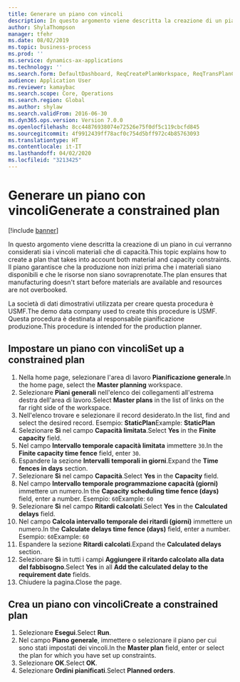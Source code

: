 ```yaml
---
title: Generare un piano con vincoli
description: In questo argomento viene descritta la creazione di un piano in cui verranno considerati sia i vincoli materiali che di capacità.
author: ShylaThompson
manager: tfehr
ms.date: 08/02/2019
ms.topic: business-process
ms.prod: ''
ms.service: dynamics-ax-applications
ms.technology: ''
ms.search.form: DefaultDashboard, ReqCreatePlanWorkspace, ReqTransPlanCard, ReqPlanSched
audience: Application User
ms.reviewer: kamaybac
ms.search.scope: Core, Operations
ms.search.region: Global
ms.author: shylaw
ms.search.validFrom: 2016-06-30
ms.dyn365.ops.version: Version 7.0.0
ms.openlocfilehash: 8cc44876938074e72526e75f0df5c119cbcfd845
ms.sourcegitcommit: 4f9912439ff78acf0c754d5bff972c4b85763093
ms.translationtype: HT
ms.contentlocale: it-IT
ms.lasthandoff: 04/02/2020
ms.locfileid: "3213425"
---
```

# <a name="generate-a-constrained-plan"></a><span data-ttu-id="c623a-103">Generare un piano con vincoli</span><span class="sxs-lookup"><span data-stu-id="c623a-103">Generate a constrained plan</span></span>

[!include [banner](../../includes/banner.md)]

<span data-ttu-id="c623a-104">In questo argomento viene descritta la creazione di un piano in cui verranno considerati sia i vincoli materiali che di capacità.</span><span class="sxs-lookup"><span data-stu-id="c623a-104">This topic explains how to create a plan that takes into account both material and capacity constraints.</span></span> <span data-ttu-id="c623a-105">Il piano garantisce che la produzione non inizi prima che i materiali siano disponibili e che le risorse non siano sovraprenotate.</span><span class="sxs-lookup"><span data-stu-id="c623a-105">The plan ensures that manufacturing doesn't start before materials are available and resources are not overbooked.</span></span> 

<span data-ttu-id="c623a-106">La società di dati dimostrativi utilizzata per creare questa procedura è USMF.</span><span class="sxs-lookup"><span data-stu-id="c623a-106">The demo data company used to create this procedure is USMF.</span></span> <span data-ttu-id="c623a-107">Questa procedura è destinata al responsabile pianificazione produzione.</span><span class="sxs-lookup"><span data-stu-id="c623a-107">This procedure is intended for the production planner.</span></span>


## <a name="set-up-a-constrained-plan"></a><span data-ttu-id="c623a-108">Impostare un piano con vincoli</span><span class="sxs-lookup"><span data-stu-id="c623a-108">Set up a constrained plan</span></span>
1. <span data-ttu-id="c623a-109">Nella home page, selezionare l'area di lavoro **Pianificazione generale**.</span><span class="sxs-lookup"><span data-stu-id="c623a-109">In the home page, select the **Master planning** workspace.</span></span>
2. <span data-ttu-id="c623a-110">Selezionare **Piani generali** nell'elenco dei collegamenti all'estrema destra dell'area di lavoro.</span><span class="sxs-lookup"><span data-stu-id="c623a-110">Select **Master plans** in the list of links on the far right side of the workspace.</span></span>
3. <span data-ttu-id="c623a-111">Nell'elenco trovare e selezionare il record desiderato.</span><span class="sxs-lookup"><span data-stu-id="c623a-111">In the list, find and select the desired record.</span></span> <span data-ttu-id="c623a-112">Esempio: **StaticPlan**</span><span class="sxs-lookup"><span data-stu-id="c623a-112">Example: **StaticPlan**</span></span>  
4. <span data-ttu-id="c623a-113">Selezionare **Sì** nel campo **Capacità limitata**.</span><span class="sxs-lookup"><span data-stu-id="c623a-113">Select **Yes** in the **Finite capacity** field.</span></span>
5. <span data-ttu-id="c623a-114">Nel campo **Intervallo temporale capacità limitata** immettere `30`.</span><span class="sxs-lookup"><span data-stu-id="c623a-114">In the **Finite capacity time fence** field, enter `30`.</span></span>
6. <span data-ttu-id="c623a-115">Espandere la sezione **Intervalli temporali in giorni**.</span><span class="sxs-lookup"><span data-stu-id="c623a-115">Expand the **Time fences in days** section.</span></span>
7. <span data-ttu-id="c623a-116">Selezionare **Sì** nel campo **Capacità**.</span><span class="sxs-lookup"><span data-stu-id="c623a-116">Select **Yes** in the **Capacity** field.</span></span>
8. <span data-ttu-id="c623a-117">Nel campo **Intervallo temporale programmazione capacità (giorni)** immettere un numero.</span><span class="sxs-lookup"><span data-stu-id="c623a-117">In the **Capacity scheduling time fence (days)** field, enter a number.</span></span> <span data-ttu-id="c623a-118">Esempio: `60`</span><span class="sxs-lookup"><span data-stu-id="c623a-118">Example: `60`</span></span>  
9. <span data-ttu-id="c623a-119">Selezionare **Sì** nel campo **Ritardi calcolati**.</span><span class="sxs-lookup"><span data-stu-id="c623a-119">Select **Yes** in the **Calculated delays** field.</span></span>
10. <span data-ttu-id="c623a-120">Nel campo **Calcola intervallo temporale dei ritardi (giorni)** immettere un numero.</span><span class="sxs-lookup"><span data-stu-id="c623a-120">In the **Calculate delays time fence (days)** field, enter a number.</span></span> <span data-ttu-id="c623a-121">Esempio: `60`</span><span class="sxs-lookup"><span data-stu-id="c623a-121">Example: `60`</span></span> 
11. <span data-ttu-id="c623a-122">Espandere la sezione **Ritardi calcolati**.</span><span class="sxs-lookup"><span data-stu-id="c623a-122">Expand the **Calculated delays** section.</span></span>
12. <span data-ttu-id="c623a-123">Selezionare **Sì** in tutti i campi **Aggiungere il ritardo calcolato alla data del fabbisogno**.</span><span class="sxs-lookup"><span data-stu-id="c623a-123">Select **Yes** in all **Add the calculated delay to the requirement date** fields.</span></span>
13. <span data-ttu-id="c623a-124">Chiudere la pagina.</span><span class="sxs-lookup"><span data-stu-id="c623a-124">Close the page.</span></span>

## <a name="create-a-constrained-plan"></a><span data-ttu-id="c623a-125">Crea un piano con vincoli</span><span class="sxs-lookup"><span data-stu-id="c623a-125">Create a constrained plan</span></span>
1. <span data-ttu-id="c623a-126">Selezionare **Esegui**.</span><span class="sxs-lookup"><span data-stu-id="c623a-126">Select **Run**.</span></span>
2. <span data-ttu-id="c623a-127">Nel campo **Piano generale**, immettere o selezionare il piano per cui sono stati impostati dei vincoli.</span><span class="sxs-lookup"><span data-stu-id="c623a-127">In the **Master plan** field, enter or select the plan for which you have set up constraints.</span></span>  
3. <span data-ttu-id="c623a-128">Selezionare **OK**.</span><span class="sxs-lookup"><span data-stu-id="c623a-128">Select **OK**.</span></span>
4. <span data-ttu-id="c623a-129">Selezionare **Ordini pianificati**.</span><span class="sxs-lookup"><span data-stu-id="c623a-129">Select **Planned orders**.</span></span>

